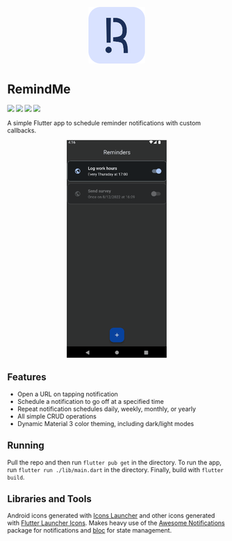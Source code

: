 <p align="center">
    <img src="assets/logo_rounded_rect.png"
        height="130">
</p>

# RemindMe 
<a href="https://www.flutter.org/" alt="Flutter"><img src="https://img.shields.io/badge/Flutter-%2302569B.svg?style=for-the-badge&logo=Flutter&logoColor=white" /></a> 
<a href="https://www.figma.com/file/ClVd12IfJiBPj1tKsO5OCh/Remind-me?node-id=0%3A1" alt="Figma"><img src="https://img.shields.io/badge/figma-%23F24E1E.svg?style=for-the-badge&logo=figma&logoColor=white" /></a>
<a href="https://github.com/tonydoesathing/remind-me" alt="Figma"><img src="https://img.shields.io/github/v/release/tonydoesathing/remind-me" /></a>
<a href="https://github.com/tonydoesathing/remind-me" alt="Figma"><img src="https://img.shields.io/github/last-commit/tonydoesathing/remind-me" /></a>

A simple Flutter app to schedule reminder notifications with custom callbacks.

<p align="center">
    <img src="assets/readme/reminder_example.gif" height=500>
</p>

## Features
* Open a URL on tapping notification
* Schedule a notification to go off at a specified time
* Repeat notification schedules daily, weekly, monthly, or yearly
* All simple CRUD operations
* Dynamic Material 3 color theming, including dark/light modes


## Running
Pull the repo and then run `flutter pub get` in the directory.
To run the app, run `flutter run ./lib/main.dart` in the directory.
Finally, build with `flutter build`.


## Libraries and Tools
Android icons generated with [Icons Launcher](https://romannurik.github.io/AndroidAssetStudio/icons-launcher.html) and other icons generated with [Flutter Launcher Icons](https://pub.dev/packages/flutter_launcher_icons). Makes heavy use of the [Awesome Notifications](https://pub.dev/packages/awesome_notifications) package for notifications and [bloc](https://bloclibrary.dev/#/) for state management.
